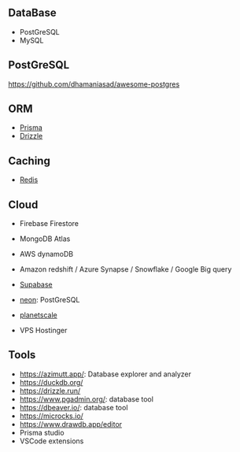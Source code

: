 ## DataBase

- PostGreSQL
- MySQL

## PostGreSQL

https://github.com/dhamaniasad/awesome-postgres

## ORM

- [Prisma](https://www.prisma.io/)
- [Drizzle](https://orm.drizzle.team/)

## Caching

- [Redis](https://redis.io/)

## Cloud

- Firebase Firestore
- MongoDB Atlas
- AWS dynamoDB
- Amazon redshift / Azure Synapse / Snowflake / Google Big query
- [Supabase](https://supabase.com/)
- [neon](https://neon.tech/): PostGreSQL
- [planetscale](https://planetscale.com/)

- VPS Hostinger

## Tools

- https://azimutt.app/: Database explorer and analyzer
- https://duckdb.org/
- https://drizzle.run/
- https://www.pgadmin.org/: database tool
- https://dbeaver.io/: database tool
- https://microcks.io/
- https://www.drawdb.app/editor
- Prisma studio
- VSCode extensions
